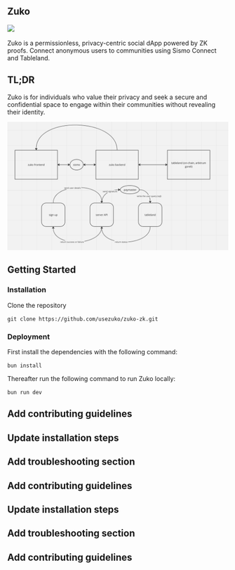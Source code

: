 ## Zuko

<img width="1440" src="https://github.com/usezuko/zuko-zk/assets/42776950/373950a0-32f1-4bf2-98f7-f8f44116bbac">

Zuko is a permissionless, privacy-centric social dApp powered by ZK proofs. Connect anonymous users to communities using Sismo Connect and Tableland.

## TL;DR

Zuko is for individuals who value their privacy and seek a secure and confidential space to engage within their communities without revealing their identity.

![Architecture](public/images/architecture.png)

## Getting Started

### Installation

Clone the repository

```
git clone https://github.com/usezuko/zuko-zk.git
```

### Deployment

First install the dependencies with the following command:

```
bun install
```

Thereafter run the following command to run Zuko locally:

```
bun run dev
```
## Add contributing guidelines
## Update installation steps
## Add troubleshooting section
## Add contributing guidelines
## Update installation steps
## Add troubleshooting section
## Add contributing guidelines
